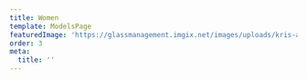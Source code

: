 ```yaml
---
title: Women
template: ModelsPage
featuredImage: 'https://glassmanagement.imgix.net/images/uploads/kris-atomic-73935-unsplash.png'
order: 3
meta:
  title: ''
---
```


